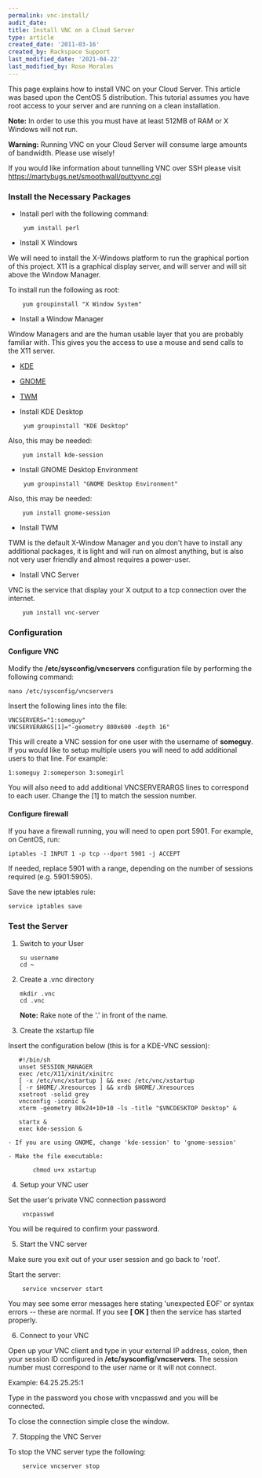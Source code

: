 ```yaml
---
permalink: vnc-install/
audit_date:
title: Install VNC on a Cloud Server
type: article
created_date: '2011-03-16'
created_by: Rackspace Support
last_modified_date: '2021-04-22'
last_modified_by: Rose Morales
---
```


This page explains how to install VNC on your Cloud Server. This article
was based upon the CentOS 5 distribution. This tutorial assumes you have
root access to your server and are running on a clean installation.

**Note:** In order to use this you must have at least 512MB of RAM or X
Windows will not run.

**Warning:** Running VNC on your Cloud Server will consume large amounts
of bandwidth. Please use wisely!

If you would like information about tunnelling VNC over SSH please visit
<https://martybugs.net/smoothwall/puttyvnc.cgi>

### Install the Necessary Packages

-  Install perl with the following command:

        yum install perl

-  Install X Windows

  We will need to install the X-Windows platform to run the graphical
portion of this project. X11 is a graphical display server, and will
server and will sit above the Window Manager.

  To install run the following as root:

        yum groupinstall "X Window System"

-  Install a Window Manager

  Window Managers and are the human usable layer that you are probably
familiar with. This gives you the access to use a mouse and send calls
to the X11 server.
  -  [KDE](https://www.kde.org/)
  -  [GNOME](https://www.gnome.org/)
  -  [TWM](https://xwinman.org/vtwm.php)

-  Install KDE Desktop

        yum groupinstall "KDE Desktop"

  Also, this may be needed:

        yum install kde-session

-  Install GNOME Desktop Environment

        yum groupinstall "GNOME Desktop Environment"

  Also, this may be needed:

        yum install gnome-session

-  Install TWM

  TWM is the default X-Window Manager and you don't have to install any
additional packages, it is light and will run on almost anything, but is
also not very user friendly and almost requires a power-user.

-  Install VNC Server

  VNC is the service that display your X output to a tcp connection over
the internet.

        yum install vnc-server

### Configuration

#### Configure VNC

Modify the **/etc/sysconfig/vncservers** configuration file by performing the following command:

    nano /etc/sysconfig/vncservers

Insert the following lines into the file:

    VNCSERVERS="1:someguy"
    VNCSERVERARGS[1]="-geometry 800x600 -depth 16"

This will create a VNC session for one user with the username of
**someguy**. If you would like to setup multiple users you will need to
add additional users to that line. For example:

    1:someguy 2:someperson 3:somegirl

You will also need to add additional VNCSERVERARGS lines to correspond
to each user. Change the [1] to match the session number.

#### Configure firewall

If you have a firewall running, you will need to open port 5901. For
example, on CentOS, run:

    iptables -I INPUT 1 -p tcp --dport 5901 -j ACCEPT

If needed, replace 5901 with a range, depending on the number of
sessions required (e.g. 5901:5905).

Save the new iptables rule:

    service iptables save

### Test the Server

1.  Switch to your User

        su username
        cd ~

2.  Create a .vnc directory

        mkdir .vnc
        cd .vnc

    **Note:** Rake note of the '.' in front of the name.

3. Create the xstartup file

  Insert the configuration below (this is for a KDE-VNC session):

       #!/bin/sh
       unset SESSION_MANAGER
       exec /etc/X11/xinit/xinitrc
       [ -x /etc/vnc/xstartup ] && exec /etc/vnc/xstartup
       [ -r $HOME/.Xresources ] && xrdb $HOME/.Xresources
       xsetroot -solid grey
       vncconfig -iconic &
       xterm -geometry 80x24+10+10 -ls -title "$VNCDESKTOP Desktop" &

       startx &
       exec kde-session &

    - If you are using GNOME, change 'kde-session' to 'gnome-session'

    - Make the file executable:

           chmod u+x xstartup

4. Setup your VNC user

  Set the user's private VNC connection password

        vncpasswd

  You will be required to confirm your password.

5. Start the VNC server

  Make sure you exit out of your user session and go back to 'root'.

  Start the server:

        service vncserver start

  You may see some error messages here stating 'unexpected EOF' or syntax errors -- these are normal. If you see **[ OK ]** then the service has started properly.

6. Connect to your VNC

  Open up your VNC client and type in your external IP address, colon,
then your session ID configured in **/etc/sysconfig/vncservers**. The
session number must correspond to the user name or it will not connect.

  Example: 64.25.25.25:1

  Type in the password you chose with vncpasswd and you will
    be connected.

  To close the connection simple close the window.

7. Stopping the VNC Server

  To stop the VNC server type the following:

        service vncserver stop
